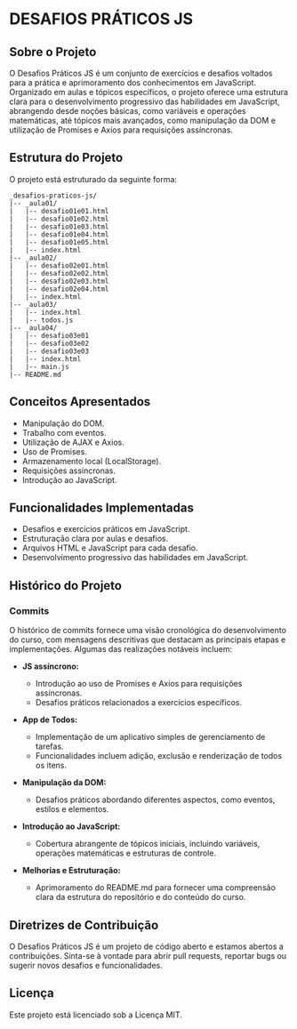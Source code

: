 # DESAFIOS PRÁTICOS JS

## Sobre o Projeto

O Desafios Práticos JS é um conjunto de exercícios e desafios voltados para a prática e aprimoramento dos conhecimentos em JavaScript. Organizado em aulas e tópicos específicos, o projeto oferece uma estrutura clara para o desenvolvimento progressivo das habilidades em JavaScript, abrangendo desde noções básicas, como variáveis e operações matemáticas, até tópicos mais avançados, como manipulação da DOM e utilização de Promises e Axios para requisições assíncronas.

## Estrutura do Projeto

O projeto está estruturado da seguinte forma:

```
_desafios-praticos-js/
|-- _aula01/
|   |-- desafio01e01.html
|   |-- desafio01e02.html
|   |-- desafio01e03.html
|   |-- desafio01e04.html
|   |-- desafio01e05.html
|   |-- index.html
|-- _aula02/
|   |-- desafio02e01.html
|   |-- desafio02e02.html
|   |-- desafio02e03.html
|   |-- desafio02e04.html
|   |-- index.html
|-- _aula03/
|   |-- index.html
|   |-- todos.js
|-- _aula04/
|   |-- desafio03e01
|   |-- desafio03e02
|   |-- desafio03e03
|   |-- index.html
|   |-- main.js
|-- README.md
```

## Conceitos Apresentados

- Manipulação do DOM.
- Trabalho com eventos.
- Utilização de AJAX e Axios.
- Uso de Promises.
- Armazenamento local (LocalStorage).
- Requisições assíncronas.
- Introdução ao JavaScript.

## Funcionalidades Implementadas

- Desafios e exercícios práticos em JavaScript.
- Estruturação clara por aulas e desafios.
- Arquivos HTML e JavaScript para cada desafio.
- Desenvolvimento progressivo das habilidades em JavaScript.

## Histórico do Projeto

### Commits

O histórico de commits fornece uma visão cronológica do desenvolvimento do curso, com mensagens descritivas que destacam as principais etapas e implementações. Algumas das realizações notáveis incluem:

- **JS assíncrono:**
  - Introdução ao uso de Promises e Axios para requisições assíncronas.
  - Desafios práticos relacionados a exercícios específicos.

- **App de Todos:**
  - Implementação de um aplicativo simples de gerenciamento de tarefas.
  - Funcionalidades incluem adição, exclusão e renderização de todos os itens.

- **Manipulação da DOM:**
  - Desafios práticos abordando diferentes aspectos, como eventos, estilos e elementos.

- **Introdução ao JavaScript:**
  - Cobertura abrangente de tópicos iniciais, incluindo variáveis, operações matemáticas e estruturas de controle.

- **Melhorias e Estruturação:**
  - Aprimoramento do README.md para fornecer uma compreensão clara da estrutura do repositório e do conteúdo do curso.

## Diretrizes de Contribuição

O Desafios Práticos JS é um projeto de código aberto e estamos abertos a contribuições. Sinta-se à vontade para abrir pull requests, reportar bugs ou sugerir novos desafios e funcionalidades.

## Licença

Este projeto está licenciado sob a Licença MIT.
